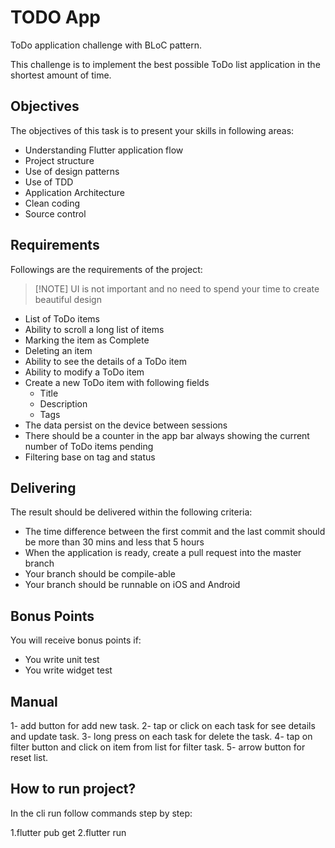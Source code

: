 # TODO App

ToDo application challenge with BLoC pattern.

This challenge is to implement the best possible ToDo list application in the
shortest amount of time.

## Objectives

The objectives of this task is to present your skills in following areas:

- Understanding Flutter application flow
- Project structure
- Use of design patterns
- Use of TDD
- Application Architecture
- Clean coding
- Source control

## Requirements

Followings are the requirements of the project:

> [!NOTE] UI is not important and no need to spend your time to create beautiful design

- List of ToDo items
- Ability to scroll a long list of items
- Marking the item as Complete
- Deleting an item
- Ability to see the details of a ToDo item
- Ability to modify a ToDo item
- Create a new ToDo item with following fields
    - Title
    - Description
    - Tags
- The data persist on the device between sessions
- There should be a counter in the app bar always showing the current number of
  ToDo items pending
- Filtering base on tag and status

## Delivering

The result should be delivered within the following criteria:

- The time difference between the first commit and the last commit should be
  more than 30 mins and less that 5 hours
- When the application is ready, create a pull request into the master branch
- Your branch should be compile-able
- Your branch should be runnable on iOS and Android

## Bonus Points

You will receive bonus points if:

- You write unit test
- You write widget test

## Manual

1- add button for add new task.
2- tap or click on each task for see details and update task.
3- long press on each task for delete the task.
4- tap on filter button and click on item from list for filter task.
5- arrow button for reset list.

## How to run project?

In the cli run follow commands step by step:

1.flutter pub get
2.flutter run
